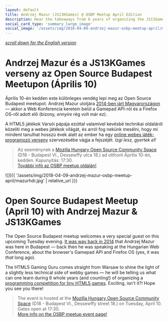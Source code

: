 ```yaml
---
layout: default
title: Andrzej Mazur (JS13KGames) @ OSBP Meetup April Edition
description: Hear the takeaways from 6 years of organizing the JS13Games competition from Andrzej Mazur!
social_card_type: 'summary_large_image'
social_image: '/assets/img/2018-04-09-andrzej-mazur-osbp-meetup-april/mazursocial.png'
---
```


<em><a href="#english">scroll down for the English version</a></em>

# Andrzej Mazur és a JS13KGames verseny az Open Source Budapest Meetupon (Április 10)

Április 10-én kedden este különleges vendég lepi meg az Open Source Budapest meetupot. Andrzej Mazur utoljára [2014-ben járt Magyarországon](https://webconf.hu/2014/program/#ii2014_02) — akkor a Web Konferencia keretein belül a Gamepad API-ról és a Firefox OS-ről adott elő (bizony, _ennyire_ rég volt már ez).

A HTML5 játékok Varsói pápája ezúttal valamivel kevésbé technikai oldaláról közelíti meg a webes játékok világát, és arról fog nekünk mesélni, hogy mi mindent tanulhat hosszú évek alatt az ember ha egy [online webes játék-programozó verseny](http://js13kgames.com/) szervezésébe vágja a fejszéjét. _Izgi lesz, gyertek el!_

> Az eseménynek a [Mozilla Hungary Open Source Community Space](https://goo.gl/maps/UbJTQv26uYR2) (D18 - Budapest VI., Dessewffy utca 18.) ad otthont Április 10-én, kedden. Kapunyitás: 17:30.  
> [További infó az OSBP meetup oldalán!](https://www.meetup.com/opensourcebudapest/events/249493309/)



![]({{ '/assets/img/2018-04-09-andrzej-mazur-osbp-meetup-april/mazurhdr.jpg' | relative_url }})



<a name="english"></a>

# Open Source Budapest Meetup (April 10) with Andrzej Mazur & JS13KGames

The Open Source Budapest meetup welcomes a very special guest on this upcoming Tuesday evening. [It was way back in 2014](https://webconf.hu/2014/program/#ii2014_02) that Andrzej Mazur was here in Budapest — back then he was speaking at the Hungarian Web Conference, about the browser's Gamepad API and Firefox OS (yes, it was _that_ long ago).

The HTML5 Gaming Guru comes straight from Warsaw to shine the light of a slightly less technical side of webby games — he will be telling us what can one learn during 6 whole years (and counting!) of organizing a [programming competition for tiny HTML5 games](http://js13kgames.com/). Exciting, isn't it?! Hope you see you there!

> The event is hosted at the [Mozilla Hungary Open Source Community Space](https://goo.gl/maps/UbJTQv26uYR2) (D18 - Budapest VI., Dessewffy street 18.) on Tuesday, April 10. Gates open at 17:30.  
> [More info on the OSBP meetup event page!](https://www.meetup.com/opensourcebudapest/events/249493309/)
